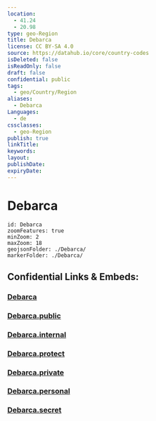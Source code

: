 ```yaml
---
location:
  - 41.24
  - 20.98
type: geo-Region
title: Debarca
license: CC BY-SA 4.0
source: https://datahub.io/core/country-codes
isDeleted: false
isReadOnly: false
draft: false
confidential: public
tags:
  - geo/Country/Region
aliases:
  - Debarca
Languages:
  - de
cssclasses:
  - geo-Region
publish: true
linkTitle:
keywords:
layout:
publishDate:
expiryDate:
---
```


# Debarca

```leaflet
id: Debarca
zoomFeatures: true 
minZoom: 2 
maxZoom: 18
geojsonFolder: ./Debarca/
markerFolder: ./Debarca/
```


## Confidential Links & Embeds: 

### [Debarca](/_Standards/Earth/Continent/Europe/Europe~South/Macedonia~North/Municipalities~Macedonia/Debarca.md) 

### [Debarca.public](/_public/Earth/Continent/Europe/Europe~South/Macedonia~North/Municipalities~Macedonia/Debarca.public.md) 

### [Debarca.internal](/_internal/Earth/Continent/Europe/Europe~South/Macedonia~North/Municipalities~Macedonia/Debarca.internal.md) 

### [Debarca.protect](/_protect/Earth/Continent/Europe/Europe~South/Macedonia~North/Municipalities~Macedonia/Debarca.protect.md) 

### [Debarca.private](/_private/Earth/Continent/Europe/Europe~South/Macedonia~North/Municipalities~Macedonia/Debarca.private.md) 

### [Debarca.personal](/_personal/Earth/Continent/Europe/Europe~South/Macedonia~North/Municipalities~Macedonia/Debarca.personal.md) 

### [Debarca.secret](/_secret/Earth/Continent/Europe/Europe~South/Macedonia~North/Municipalities~Macedonia/Debarca.secret.md)

